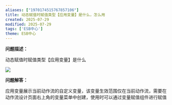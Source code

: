 ```yaml
---
aliases: ["1970174515767857106"]
title: 动态赋值时赋值类型【应用变量】是什么，怎么用
created: 2025-07-29
modified: 2025-07-29
tags: ['ESB中心']
theme: ESB中心
---
```


**问题描述：**

动态赋值时赋值类型【应用变量】是什么

![](https://myhelpdoc.oss-cn-heyuan.aliyuncs.com/mdimages/a32c2ca315bdc5d946e0ca2439cea86d.jpg)

**问题解答：**

应用变量展示当前动作流的自定义变量，该变量生效范围仅在当前动作流，需要在动作流设计页面右上角的变量菜单中创建，使用时可以通过变量赋值组件进行赋值

